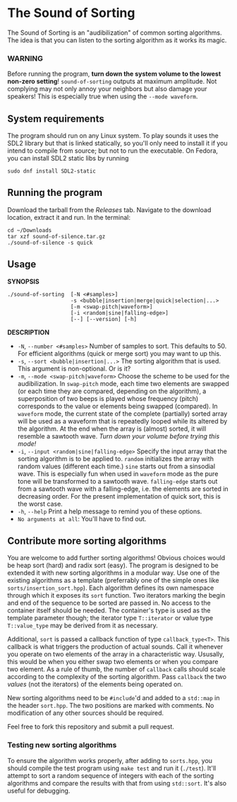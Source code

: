 # The Sound of Sorting

The Sound of Sorting is an "audibilization" of common sorting algorithms. The
idea is that you can listen to the sorting algorithm as it works its magic.

### WARNING

Before running the program, **turn down the system volume to the lowest
non-zero setting**! `sound-of-sorting` outputs at maximum amplitude. Not
complying may not only annoy your neighbors but also damage your speakers!
This is especially true when using the `--mode waveform`.

## System requirements

The program should run on any Linux system. To play sounds it uses the SDL2
library but that is linked statically, so you'll only need to install it if you
intend to compile from source; but not to run the executable. On Fedora, you
can install SDL2 static libs by running

    sudo dnf install SDL2-static

## Running the program

Download the tarball from the *Releases* tab. Navigate to the download location,
extract it and run. In the terminal:

    cd ~/Downloads
    tar xzf sound-of-silence.tar.gz
    ./sound-of-silence -s quick
    
## Usage

**SYNOPSIS**

    ./sound-of-sorting  [-N <#samples>]
                        -s <bubble|insertion|merge|quick|selection|...>
                        [-m <swap-pitch|waveform>]
                        [-i <random|sine|falling-edge>]
                        [--] [--version] [-h]

**DESCRIPTION**

 * `-N`, `--number <#samples>` Number of samples to sort. This
   defaults to 50. For efficient algorithms (quick or merge sort) you may want
   to up this.
 * `-s`, `--sort <bubble|insertion|...>` The sorting algorithm that is used.
   This argument is non-optional. Or is it?
 * `-m`, `--mode <swap-pitch|waveform>` Choose the scheme to be used for the
   audibilization. In `swap-pitch` mode, each time two elements are swapped
   (or each time they are compared, depending on the algorithm), a superposition
   of two beeps is played whose frequency (pitch) corresponds to the value or
   elements being swapped (compared). In `waveform` mode, the current state of
   the complete (partially) sorted array will be used as a waveform that is
   repeatedly looped while its altered by the algorithm. At the end when the
   array is (almost) sorted, it will resemble a sawtooth wave. _Turn down your
   volume before trying this mode!_
 * `-i`, `--input <random|sine|falling-edge>` Specify the input array that the
   sorting algorithm is to be applied to. `random` initializes the array with
   random values (different each time.) `sine` starts out from a sinsodial wave.
   This is especially fun when used in `waveform` mode as the pure tone will be
   transformed to a sawtooth wave. `falling-edge` starts out from a sawtooth
   wave with a falling-edge, i.e. the elements are sorted in decreasing order.
   For the present implementation of quick sort, this is the worst case.
 * `-h`, `--help` Print a help message to remind you of these options.
 * `No arguments at all`: You'll have to find out.

## Contribute more sorting algorithms

You are welcome to add further sorting algorithms! Obvious choices would be
heap sort (hard) and radix sort (easy). The program is designed to be extended it
with new sorting algorithms in a modular way. Use one of the existing algorithms as
a template (preferrably one of the simple ones like `sorts/insertion_sort.hpp`).
Each algorithm defines its own namespace through which it exposes its `sort`
function. Two iterators marking the begin and end of the sequence to be sorted
are passed in. No access to the container itself should be needed. The
container's type is used as the template parameter though; the iterator type
`T::iterator` or value type `T::value_type` may be derived from it as necessary.

Additional, `sort` is passed a callback function of type `callback_type<T>`.
This callback is what triggers the production of actual sounds.
Call it whenever you operate on two elements of the array in a
characteristic way. Ususally, this would be when you either swap two elements or
when you compare two element. As a rule of thumb, the number of `callback` calls
should scale according to the complexity of the sorting algorithm. Pass `callback`
the two _values_ (not the iterators) of the elements being operated on.

New sorting algorithms need to be `#include`'d and added to a `std::map` in the
header `sort.hpp`. The two positions are marked with comments. No modification
of any other sources should be required.

Feel free to fork this repository and submit a pull request.

### Testing new sorting algorithms

To ensure the algorithm works properly, after adding to `sorts.hpp`, you should
compile the test program using `make test` and run it (`./test`). It'll attempt
to sort a random sequence of integers with each of the sorting algorithms and
compare the results with that from using `std::sort`. It's also useful for
debugging.
